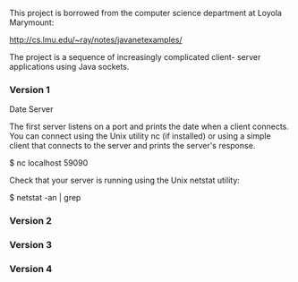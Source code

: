 This project is borrowed from the computer science 
department at Loyola Marymount:

http://cs.lmu.edu/~ray/notes/javanetexamples/

The project is a sequence of increasingly complicated client-
server applications using Java sockets.

### Version 1

Date Server

The first server listens on a port and prints the date
when a client connects. You can connect using the Unix
utility nc (if installed) or using a simple client that connects to the
server and prints the server's response.

$ nc localhost 59090

Check that your server is running using the Unix netstat
utility:

$ netstat -an | grep <port number>

### Version 2


### Version 3


### Version 4


